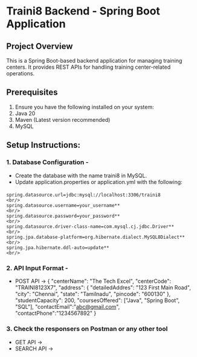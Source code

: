 # Traini8 Backend - Spring Boot Application

## Project Overview
This is a Spring Boot-based backend application for managing training centers. It provides REST APIs for handling training center-related operations.

## Prerequisites
1. Ensure you have the following installed on your system:
2. Java 20
3. Maven (Latest version recommended)
4. MySQL

## Setup Instructions:
### 1. Database Configuration -
* Create the database with the name traini8 in MySQL.
* Update application.properties or application.yml with the following:
#### 
    spring.datasource.url=jdbc:mysql://localhost:3306/traini8
    <br/>
    spring.datasource.username=your_username**
    <br/>
    spring.datasource.password=your_password**
    <br/>
    spring.datasource.driver-class-name=com.mysql.cj.jdbc.Driver**
    <br/>
    spring.jpa.database-platform=org.hibernate.dialect.MySQL8Dialect**
    <br/>
    spring.jpa.hibernate.ddl-auto=update**
    <br/>

### 2. API Input Format -
* POST API ->
   {
  "centerName": "The Tech Excel",
  "centerCode": "TRAINI8123X7",
  "address": {
    "detailedAddres": "123 First Main Road",
    "city": "Chennai",
    "state": "Tamilnadu",
    "pincode": "600130"
  },
  "studentCapacity": 200,
  "coursesOffered": ["Java", "Spring Boot", "SQL"],
  "contactEmail":"abc@gmail.com",
  "contactPhone":"1234567892"
}


### 3. Check the responsers on Postman or any other tool
* GET API ->
* SEARCH API ->

